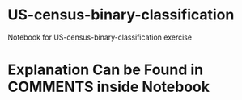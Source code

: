 # US-census-binary-classification
Notebook for US-census-binary-classification exercise 

# Explanation Can be Found in COMMENTS inside Notebook
